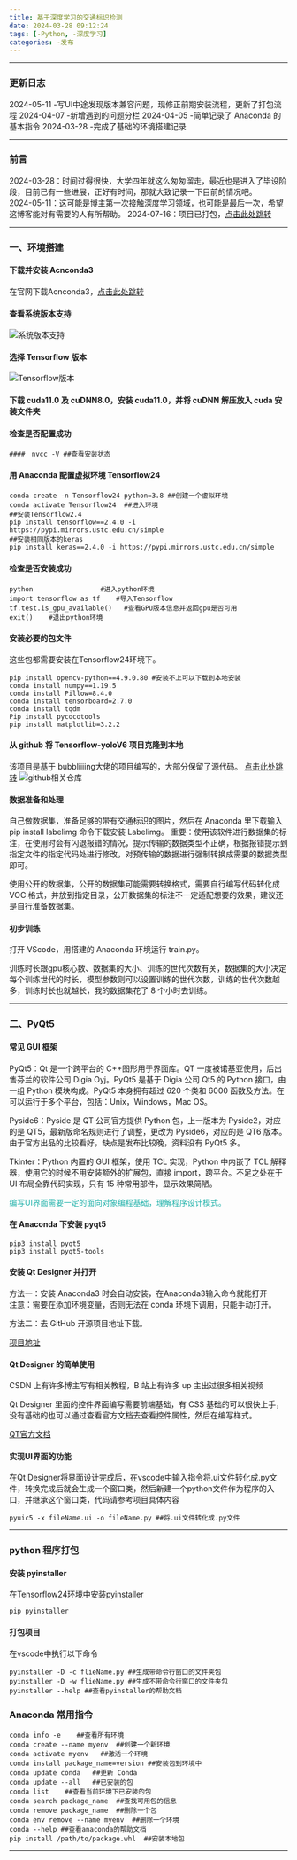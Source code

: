 ```yaml
---
title: 基于深度学习的交通标识检测
date: 2024-03-28 09:12:24
tags: [-Python, -深度学习]
categories: -发布
---
```


---

### 更新日志

2024-05-11 -写UI中途发现版本兼容问题，现修正前期安装流程，更新了打包流程
2024-04-07 -新增遇到的问题分栏
2024-04-05 -简单记录了 Anaconda 的基本指令
2024-03-28 -完成了基础的环境搭建记录

---

### 前言

2024-03-28：时间过得很快，大学四年就这么匆匆溜走，最近也是进入了毕设阶段，目前已有一些进展，正好有时间，那就大致记录一下目前的情况吧。  
2024-05-11：这可能是博主第一次接触深度学习领域，也可能是最后一次，希望这博客能对有需要的人有所帮助。
2024-07-16：项目已打包，[点击此处跳转](<https://github.com/ichinoseyuu/yolov6-Traffic_signs>)

---

### 一、环境搭建

#### 下载并安装 Acnconda3

在官网下载Acnconda3，[点击此处跳转](<https://www.anaconda.com>)

#### 查看系统版本支持

![系统版本支持](https://cdn.jsdelivr.net/gh/ichinoseyuu/Image/202403280921933.png)

#### 选择 Tensorflow 版本

![Tensorflow版本](https://cdn.jsdelivr.net/gh/ichinoseyuu/Image/202403280922051.png)

#### 下载 cuda11.0 及 cuDNN8.0，安装 cuda11.0，并将 cuDNN 解压放入 cuda 安装文件夹

#### 检查是否配置成功

```text
####　nvcc -V ##查看安装状态
```

#### 用 Anaconda 配置虚拟环境 Tensorflow24

```text
conda create -n Tensorflow24 python=3.8 ##创建一个虚拟环境
conda activate Tensorflow24  ##进入环境
##安装Tensorflow2.4
pip install tensorflow==2.4.0 -i https://pypi.mirrors.ustc.edu.cn/simple
##安装相同版本的keras
pip install keras==2.4.0 -i https://pypi.mirrors.ustc.edu.cn/simple
```

#### 检查是否安装成功

```text
python                 #进入python环境
import tensorflow as tf    #导入Tensorflow
tf.test.is_gpu_available()   #查看GPU版本信息并返回gpu是否可用
exit()    #退出python环境
```

#### 安装必要的包文件

这些包都需要安装在Tensorflow24环境下。

```text
pip install opencv-python==4.9.0.80 #安装不上可以下载到本地安装
conda install numpy==1.19.5
conda install Pillow=8.4.0
conda install tensorboard=2.7.0
conda install tqdm
Pip install pycocotools
pip install matplotlib=3.2.2
```

#### 从 github 将 Tensorflow-yoloV6 项目克隆到本地

该项目是基于 bubbliiiing大佬的项目编写的，大部分保留了源代码。 [点击此处跳转](<https://github.com/bubbliiiing/yolox-tf2>)
![github相关仓库](https://cdn.jsdelivr.net/gh/ichinoseyuu/Image/202403280931166.png)

#### 数据准备和处理

自己做数据集，准备足够的带有交通标识的图片，然后在 Anaconda 里下载输入 pip install labelimg 命令下载安装 Labelimg。
重要：使用该软件进行数据集的标注，在使用时会有闪退报错的情况，提示传输的数据类型不正确，根据报错提示到指定文件的指定代码处进行修改，对预传输的数据进行强制转换成需要的数据类型即可。

使用公开的数据集，公开的数据集可能需要转换格式，需要自行编写代码转化成 VOC 格式，并放到指定目录，公开数据集的标注不一定适配想要的效果，建议还是自行准备数据集。

#### 初步训练

打开 VScode，用搭建的 Anaconda 环境运行 train.py。

训练时长跟gpu核心数、数据集的大小、训练的世代次数有关，数据集的大小决定每个训练世代的时长，模型参数则可以设置训练的世代次数，训练的世代次数越多，训练时长也就越长，我的数据集花了 8 个小时去训练。

---

### 二、PyQt5

#### 常见 GUI 框架

PyQt5：Qt 是一个跨平台的 C++图形用于界面库。QT 一度被诺基亚使用，后出售芬兰的软件公司 Digia Oyj。PyQt5 是基于 Digia 公司 Qt5 的 Python 接口，由一组 Python 模块构成。PyQt5 本身拥有超过 620 个类和 6000 函数及方法。在可以运行于多个平台，包括：Unix，Windows，Mac OS。

Pyside6：Pyside 是 QT 公司官方提供 Python 包，上一版本为 Pyside2，对应的是 QT5，最新版命名规则进行了调整，更改为 Pyside6，对应的是 QT6 版本。由于官方出品的比较看好，缺点是发布比较晚，资料没有 PyQt5 多。

Tkinter：Python 内置的 GUI 框架，使用 TCL 实现，Python 中内嵌了 TCL 解释器，使用它的时候不用安装额外的扩展包，直接 import，跨平台。不足之处在于 UI 布局全靠代码实现，只有 15 种常用部件，显示效果简陋。

<font color = LightSeaGreen>编写UI界面需要一定的面向对象编程基础，理解程序设计模式。
</font>  

#### 在 Anaconda 下安装 pyqt5

```text
pip3 install pyqt5
pip3 install pyqt5-tools
```

#### 安装 Qt Designer 并打开

方法一：安装 Anaconda3 时会自动安装，在Anaconda3输入命令就能打开  
注意：需要在添加环境变量，否则无法在 conda 环境下调用，只能手动打开。

方法二：去 GitHub 开源项目地址下载。

[项目地址](<https://github.com/PyQt5/QtDesigner/releases/tag/5.15.0>)

#### Qt Designer 的简单使用

CSDN 上有许多博主写有相关教程，B 站上有许多 up 主出过很多相关视频

Qt Designer 里面的控件界面编写需要前端基础，有 CSS 基础的可以很快上手，没有基础的也可以通过查看官方文档去查看控件属性，然后在编写样式。

[QT官方文档](<https://doc.qt.io/qt-6/stylesheet-reference.html>)

#### 实现UI界面的功能

在Qt Designer将界面设计完成后，在vscode中输入指令将.ui文件转化成.py文件，转换完成后就会生成一个窗口类，然后新建一个python文件作为程序的入口，并继承这个窗口类，代码请参考项目具体内容

```text
pyuic5 -x fileName.ui -o fileName.py ##将.ui文件转化成.py文件
```

---

### python 程序打包

#### 安装 pyinstaller

在Tensorflow24环境中安装pyinstaller

```text
pip pyinstaller 
```

#### 打包项目

在vscode中执行以下命令

```text
pyinstaller -D -c flieName.py ##生成带命令行窗口的文件夹包
pyinstaller -D -w flieName.py ##生成不带命令行窗口的文件夹包
pyinstaller --help ##查看pyinstaller的帮助文档
```

### Anaconda 常用指令

```text
conda info -e    ##查看所有环境
conda create --name myenv  ##创建一个新环境
conda activate myenv   ##激活一个环境
conda install package_name=version ##安装包到环境中
conda update conda   ##更新 Conda
conda update --all   ##已安装的包
conda list    ##查看当前环境下已安装的包
conda search package_name  ##查找可用包的信息
conda remove package_name  ##删除一个包
conda env remove --name myenv  ##删除一个环境
conda --help ##查看anaconda的帮助文档
pip install /path/to/package.whl  ##安装本地包
```

---
